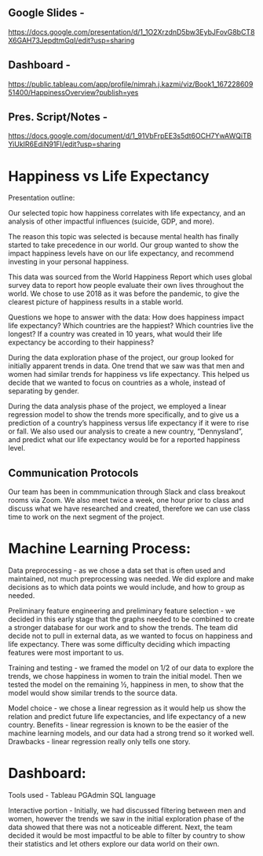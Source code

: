 ## Google Slides - 
https://docs.google.com/presentation/d/1_1O2XrzdnD5bw3EybJFovG8bCT8X6GAH73JepdtmGqI/edit?usp=sharing

## Dashboard - 
https://public.tableau.com/app/profile/nimrah.j.kazmi/viz/Book1_16722860951400/HappinessOverview?publish=yes

## Pres. Script/Notes - 
https://docs.google.com/document/d/1_91VbFrpEE3s5dt6OCH7YwAWQiTBYiUkIR6EdiN91FI/edit?usp=sharing

# Happiness vs Life Expectancy 

Presentation outline:

Our selected topic how happiness correlates with life expectancy, and an analysis of other impactful influences (suicide, GDP, and more).

The reason this topic was selected is because mental health has finally started to take precedence in our world. Our group wanted to show the impact happiness levels have on our life expectancy, and recommend investing in your personal happiness.

This data was sourced from the World Happiness Report which uses global survey data to report how people evaluate their own lives throughout the world. We chose to use 2018 as it was before the pandemic, to give the clearest picture of happiness results in a stable world.

Questions we hope to answer with the data:
How does happiness impact life expectancy?
Which countries are the happiest?
Which countries live the longest?
If a country was created in 10 years, what would their life expectancy be according to their happiness?

During the data exploration phase of the project, our group looked for initially apparent trends in data. One trend that we saw was that men and women had similar trends for happiness vs life expectancy. This helped us decide that we wanted to focus on countries as a whole, instead of separating by gender.

During the data analysis phase of the project, we employed a linear regression model to show the trends more specifically, and to give us a prediction of a country’s happiness versus life expectancy if it were to rise or fall. We also used our analysis to create a new country, “Dennysland”, and predict what our life expectancy would be for a reported happiness level.


## Communication Protocols
Our team has been in commmunication through Slack and class breakout rooms via Zoom. We also meet twice a week, one hour prior to class and discuss what we have researched and created, therefore we can use class time to work on the next segment of the project. 


# Machine Learning Process: 

Data preprocessing - as we chose a data set that is often used and maintained, not much preprocessing was needed. We did explore and make decisions as to which data points we would include, and how to group as needed.

Preliminary feature engineering and preliminary feature selection - we decided in this early stage that the graphs needed to be combined to create a stronger database for our work and to show the trends. The team did decide not to pull in external data, as we wanted to focus on happiness and life expectancy. There was some difficulty deciding which impacting features were most important to us.

Training and testing - we framed the model on 1/2 of our data to explore the trends, we chose happiness in women to train the initial model. Then we tested the model on the remaining ½, happiness in men, to show that the model would show similar trends to the source data. 


Model choice - we chose a linear regression as it would help us show the relation and predict future life expectancies, and life expectancy of a new country.
Benefits - linear regression is known to be the easier of the machine learning models, and our data had a strong trend so it worked well.
Drawbacks - linear regression really only tells one story.


# Dashboard:
Tools used -
Tableau
PGAdmin
SQL language

Interactive portion - Initially, we had discussed filtering between men and women, however the trends we saw in the initial exploration phase of the data showed that there was not a noticeable different. Next, the team decided it would be most impactful to be able to filter by country to show their statistics and let others explore our data world on their own. 

